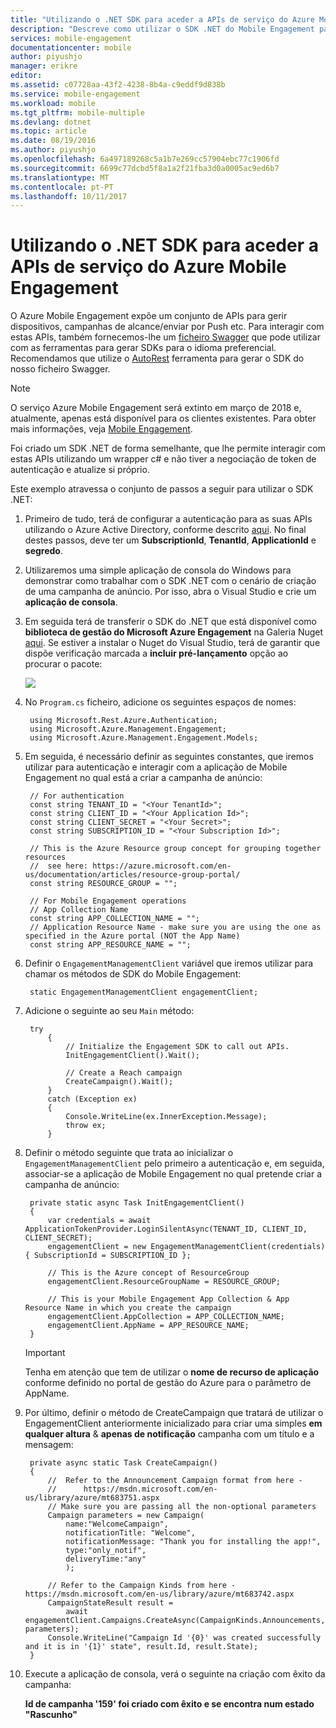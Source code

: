 ```yaml
---
title: "Utilizando o .NET SDK para aceder a APIs de serviço do Azure Mobile Engagement"
description: "Descreve como utilizar o SDK .NET do Mobile Engagement para aceder às APIs de serviço do Azure Mobile Engagement"
services: mobile-engagement
documentationcenter: mobile
author: piyushjo
manager: erikre
editor: 
ms.assetid: c07728aa-43f2-4238-8b4a-c9eddf9d838b
ms.service: mobile-engagement
ms.workload: mobile
ms.tgt_pltfrm: mobile-multiple
ms.devlang: dotnet
ms.topic: article
ms.date: 08/19/2016
ms.author: piyushjo
ms.openlocfilehash: 6a497189268c5a1b7e269cc57904ebc77c1906fd
ms.sourcegitcommit: 6699c77dcbd5f8a1a2f21fba3d0a0005ac9ed6b7
ms.translationtype: MT
ms.contentlocale: pt-PT
ms.lasthandoff: 10/11/2017
---
```

# <a name="using-net-sdk-to-access-azure-mobile-engagement-service-apis"></a>Utilizando o .NET SDK para aceder a APIs de serviço do Azure Mobile Engagement
O Azure Mobile Engagement expõe um conjunto de APIs para gerir dispositivos, campanhas de alcance/enviar por Push etc. Para interagir com estas APIs, também fornecemos-lhe um [ficheiro Swagger](https://github.com/Azure/azure-rest-api-specs/blob/master/arm-mobileengagement/2014-12-01/swagger/mobile-engagement.json) que pode utilizar com as ferramentas para gerar SDKs para o idioma preferencial. Recomendamos que utilize o [AutoRest](https://github.com/Azure/AutoRest) ferramenta para gerar o SDK do nosso ficheiro Swagger.

> [!NOTE]
> O serviço Azure Mobile Engagement será extinto em março de 2018 e, atualmente, apenas está disponível para os clientes existentes. Para obter mais informações, veja [Mobile Engagement](https://azure.microsoft.com/en-us/services/mobile-engagement/).

Foi criado um SDK .NET de forma semelhante, que lhe permite interagir com estas APIs utilizando um wrapper c# e não tiver a negociação de token de autenticação e atualize si próprio.  

Este exemplo atravessa o conjunto de passos a seguir para utilizar o SDK .NET:

1. Primeiro de tudo, terá de configurar a autenticação para as suas APIs utilizando o Azure Active Directory, conforme descrito [aqui](mobile-engagement-api-authentication.md#authentication). No final destes passos, deve ter um **SubscriptionId**, **TenantId**, **ApplicationId** e **segredo**. 
2. Utilizaremos uma simple aplicação de consola do Windows para demonstrar como trabalhar com o SDK .NET com o cenário de criação de uma campanha de anúncio. Por isso, abra o Visual Studio e crie um **aplicação de consola**.   
3. Em seguida terá de transferir o SDK do .NET que está disponível como **biblioteca de gestão do Microsoft Azure Engagement** na Galeria Nuget [aqui](https://www.nuget.org/packages/Microsoft.Azure.Management.Engagement/).
   Se estiver a instalar o Nuget do Visual Studio, terá de garantir que dispõe verificação marcada a **incluir pré-lançamento** opção ao procurar o pacote:
   
    ![][1]
4. No `Program.cs` ficheiro, adicione os seguintes espaços de nomes:
   
        using Microsoft.Rest.Azure.Authentication;
        using Microsoft.Azure.Management.Engagement;
        using Microsoft.Azure.Management.Engagement.Models;
5. Em seguida, é necessário definir as seguintes constantes, que iremos utilizar para autenticação e interagir com a aplicação de Mobile Engagement no qual está a criar a campanha de anúncio:
   
        // For authentication
        const string TENANT_ID = "<Your TenantId>";
        const string CLIENT_ID = "<Your Application Id>";
        const string CLIENT_SECRET = "<Your Secret>";
        const string SUBSCRIPTION_ID = "<Your Subscription Id>";
   
        // This is the Azure Resource group concept for grouping together resources 
        //  see here: https://azure.microsoft.com/en-us/documentation/articles/resource-group-portal/
        const string RESOURCE_GROUP = "";
   
        // For Mobile Engagement operations
        // App Collection Name 
        const string APP_COLLECTION_NAME = "";
        // Application Resource Name - make sure you are using the one as specified in the Azure portal (NOT the App Name)
        const string APP_RESOURCE_NAME = "";
6. Definir o `EngagementManagementClient` variável que iremos utilizar para chamar os métodos de SDK do Mobile Engagement:
   
        static EngagementManagementClient engagementClient; 
7. Adicione o seguinte ao seu `Main` método:
   
        try
            {
                // Initialize the Engagement SDK to call out APIs. 
                InitEngagementClient().Wait();
   
                // Create a Reach campaign
                CreateCampaign().Wait();
            }
            catch (Exception ex)
            {
                Console.WriteLine(ex.InnerException.Message);
                throw ex;
            }
8. Definir o método seguinte que trata ao inicializar o `EngagementManagementClient` pelo primeiro a autenticação e, em seguida, associar-se a aplicação de Mobile Engagement no qual pretende criar a campanha de anúncio:
   
        private static async Task InitEngagementClient()
        {
            var credentials = await ApplicationTokenProvider.LoginSilentAsync(TENANT_ID, CLIENT_ID, CLIENT_SECRET);
            engagementClient = new EngagementManagementClient(credentials) { SubscriptionId = SUBSCRIPTION_ID };
   
            // This is the Azure concept of ResourceGroup
            engagementClient.ResourceGroupName = RESOURCE_GROUP;
   
            // This is your Mobile Engagement App Collection & App Resource Name in which you create the campaign
            engagementClient.AppCollection = APP_COLLECTION_NAME;
            engagementClient.AppName = APP_RESOURCE_NAME;
        }
   
   > [!IMPORTANT]
   > Tenha em atenção que tem de utilizar o **nome de recurso de aplicação** conforme definido no portal de gestão do Azure para o parâmetro de AppName. 
   > 
   > 
9. Por último, definir o método de CreateCampaign que tratará de utilizar o EngagementClient anteriormente inicializado para criar uma simples **em qualquer altura** & **apenas de notificação** campanha com um título e a mensagem: 
   
        private async static Task CreateCampaign()
        {
            //  Refer to the Announcement Campaign format from here - 
            //      https://msdn.microsoft.com/en-us/library/azure/mt683751.aspx
            // Make sure you are passing all the non-optional parameters
            Campaign parameters = new Campaign(
                name:"WelcomeCampaign",
                notificationTitle: "Welcome", 
                notificationMessage: "Thank you for installing the app!",
                type:"only_notif",
                deliveryTime:"any"
                );
   
            // Refer to the Campaign Kinds from here - https://msdn.microsoft.com/en-us/library/azure/mt683742.aspx
            CampaignStateResult result = 
                await engagementClient.Campaigns.CreateAsync(CampaignKinds.Announcements, parameters);
            Console.WriteLine("Campaign Id '{0}' was created successfully and it is in '{1}' state", result.Id, result.State);
        }
10. Execute a aplicação de consola, verá o seguinte na criação com êxito da campanha:
    
    **Id de campanha '159' foi criado com êxito e se encontra num estado "Rascunho"**

<!-- Images. -->

[1]: ./media/mobile-engagement-dotnet-sdk-service-api/include-prerelease.png
